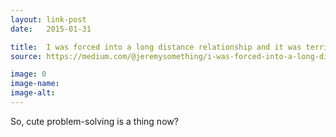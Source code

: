```yaml
---
layout: link-post
date:   2015-01-31

title:  I was forced into a long distance relationship and it was terrible so I made an app to make it less terrible.
source: https://medium.com/@jeremysomething/i-was-forced-into-a-long-distance-relationship-it-was-terrible-so-i-made-an-app-to-make-it-less-so-e030466fad1

image: 0
image-name: 
image-alt:
---
```


So, cute problem-solving is a thing now?